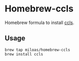 # Homebrew-ccls

Homebrew formula to install [ccls](https://github.com/MaskRay/ccls).

## Usage

```
brew tap miloas/homebrew-ccls
brew install ccls
```
